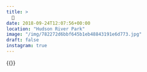 ```yaml
---
title: >
  🛫
date: 2018-09-24T12:07:56+00:00
location: "Hudson River Park"
image: "/img/782272d6bbf645b1eb48843191e6d773.jpg"
draft: false
instagram: true
---
```


{{<photo src="/img/782272d6bbf645b1eb48843191e6d773.jpg">}}
